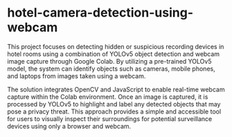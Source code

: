 # hotel-camera-detection-using-webcam
This project focuses on detecting hidden or suspicious recording devices in hotel rooms using a combination of YOLOv5 object detection and webcam image capture through Google Colab. By utilizing a pre-trained YOLOv5 model, the system can identify objects such as cameras, mobile phones, and laptops from images taken using a webcam.

The solution integrates OpenCV and JavaScript to enable real-time webcam capture within the Colab environment. Once an image is captured, it is processed by YOLOv5 to highlight and label any detected objects that may pose a privacy threat. This approach provides a simple and accessible tool for users to visually inspect their surroundings for potential surveillance devices using only a browser and webcam.
